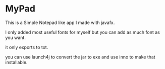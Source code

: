# MyPad
This is a Simple Notepad like app I made with javafx.

I only added most useful fonts for myself but you can add as much font as you want.

it only exports to txt.

you can use launch4j to convert the jar to exe and use inno to make that installable.
